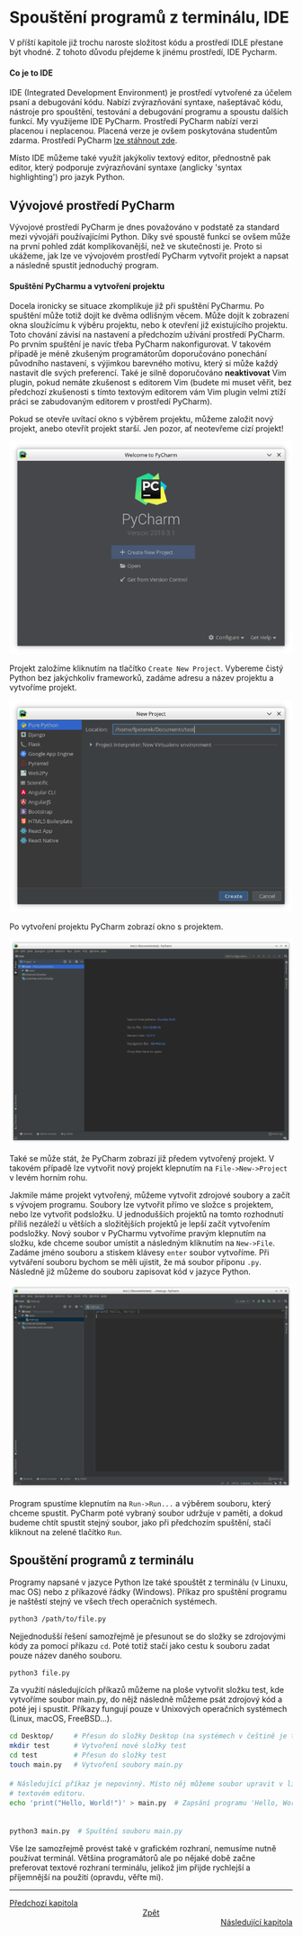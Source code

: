 # Spouštění programů z terminálu, IDE

V příští kapitole již trochu naroste složitost kódu a prostředí IDLE přestane
být vhodné. Z tohoto důvodu přejdeme k jinému prostředí, IDE Pycharm.

#### Co je to IDE

IDE (Integrated Development Environment) je prostředí vytvořené za účelem psaní
a debugování kódu. Nabízí zvýrazňování syntaxe, našeptávač kódu, nástroje pro
spouštění, testování a debugování programu a spoustu dalších funkcí. My
využijeme IDE PyCharm. Prostředí PyCharm nabízí verzi placenou i neplacenou.
Placená verze je ovšem poskytována studentům zdarma. Prostředí
PyCharm [lze stáhnout zde](https://www.jetbrains.com/pycharm/download/).


Místo IDE můžeme také využít jakýkoliv textový editor, přednostně pak editor,
který podporuje zvýrazňování syntaxe (anglicky 'syntax highlighting') pro jazyk
Python.

## Vývojové prostředí PyCharm

Vývojové prostředí PyCharm je dnes považováno v podstatě za standard mezi
vývojáři používajícími Python. Díky své spoustě funkcí se ovšem může na první
pohled zdát komplikovanější, než ve skutečnosti je. Proto si ukážeme, jak lze
ve vývojovém prostředí PyCharm vytvořit projekt a napsat a následně spustit
jednoduchý program.

#### Spuštění PyCharmu a vytvoření projektu

Docela ironicky se situace zkomplikuje již při spuštění PyCharmu. Po spuštění
může totiž dojít ke dvěma odlišným věcem. Může dojít k zobrazení okna sloužícímu
k výběru projektu, nebo k otevření již existujícího projektu. Toto chování
závisí na nastavení a předchozím užívání prostředí PyCharm. Po prvním spuštění
je navíc třeba PyCharm nakonfigurovat. V takovém případě je méně zkušeným
programátorům doporučováno ponechání původního nastavení, s výjimkou barevného
motivu, který si může každý nastavit dle svých preferencí. Také je silně
doporučováno **neaktivovat** Vim plugin, pokud nemáte zkušenost s editorem
Vim (budete mi muset věřit, bez předchozí zkušenosti s tímto textovým editorem
vám Vim plugin velmi ztíží práci se zabudovaným editorem v prostředí PyCharm).

Pokud se otevře uvítací okno s výběrem projektu, můžeme založit nový projekt,
anebo otevřít projekt starší. Jen pozor, ať neotevřeme cizí projekt!

![Uvítací okno](../img/pycharm_welcome.png)

Projekt založíme kliknutím na tlačítko `Create New Project`. Vybereme čistý
Python bez jakýchkoliv frameworků, zadáme adresu a název projektu a vytvoříme
projekt.

![Vytvoření projektu](../img/pycharm_new_project.png)

Po vytvoření projektu PyCharm zobrazí okno s projektem.

![Otevřený projekt](../img/pycharm_project_created.png)

Také se může stát, že PyCharm zobrazí již předem vytvořený projekt. V takovém
případě lze vytvořit nový projekt klepnutím na `File->New->Project` v levém
horním rohu.

Jakmile máme projekt vytvořený, můžeme vytvořit zdrojové soubory a začít
s vývojem programu. Soubory lze vytvořit přímo ve složce s projektem, nebo lze
vytvořit podsložku. U jednodušších projektů na tomto rozhodnutí příliš nezáleží
u větších a složitějších projektů je lepší začít vytvořením podsložky. Nový
soubor v PyCharmu vytvoříme pravým klepnutím na složku, kde chceme soubor
umístit a následným kliknutím na `New->File`. Zadáme jméno souboru a stiskem
klávesy `enter` soubor vytvoříme. Při vytváření souboru bychom se měli ujistit,
že má soubor příponu `.py`. Následně již můžeme do souboru zapisovat kód
v jazyce Python.

![Hello World! v prostředí PyCharm](../img/pycharm_hello.png)

Program spustíme klepnutím na `Run->Run...` a výběrem souboru, který chceme
spustit. PyCharm poté vybraný soubor udržuje v paměti, a dokud budeme chtít
spustit stejný soubor, jako při předchozím spuštění, stačí kliknout na zelené
tlačítko `Run`.

## Spouštění programů z terminálu

Programy napsané v jazyce Python lze také spouštět z terminálu (v Linuxu,
mac OS) nebo z příkazové řádky (Windows). Příkaz pro spuštění programu je
naštěstí stejný ve všech třech operačních systémech.

```Bash
python3 /path/to/file.py
```

Nejjednodušší řešení samozřejmě je přesunout se do složky se zdrojovými kódy
za pomocí příkazu `cd`. Poté totiž stačí jako cestu k souboru zadat pouze
název daného souboru.

```Bash
python3 file.py
```

Za využití následujících příkazů můžeme na ploše vytvořit složku test,
kde vytvoříme soubor main.py, do nějž následně můžeme psát zdrojový kód a
poté jej i spustit. Příkazy fungují pouze v Unixových operačních systémech
(Linux, macOS, FreeBSD...).

```Bash
cd Desktop/     # Přesun do složky Desktop (na systémech v češtině je třeba napsat 'Plocha' místo 'Desktop')
mkdir test      # Vytvoření nové složky test
cd test         # Přesun do složky test
touch main.py   # Vytvoření soubory main.py

# Následující příkaz je nepovinný. Místo něj můžeme soubor upravit v libovolném
# textovém editoru.
echo 'print("Hello, World!")' > main.py  # Zapsání programu 'Hello, World!' do souboru


python3 main.py  # Spuštění souboru main.py
```

Vše lze samozřejmě provést také v grafickém rozhraní, nemusíme nutně používat
terminál. Většina programátorů ale po nějaké době začne preferovat textové
rozhraní terminálu, jelikož jim přijde rychlejší a příjemnější na použití
(opravdu, věřte mi).

---

<div style="text-align: left"  > <a href="collections.md">Předchozí kapitola  </a> </div>
<div style="text-align: center"> <a href="../README.md">Zpět                  </a> </div>
<div style="text-align: right" > <a href="constructs.md">Následující kapitola </a> </div>
